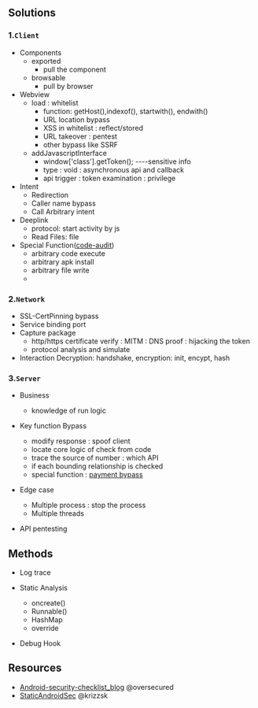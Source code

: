 ## Solutions
### 1.`Client`
- Components
  - exported
    - pull the component
  - browsable
    - pull by browser
- Webview
  - load : whitelist
    - function: getHost(),indexof(), startwith(), endwith() 
    - URL location bypass
    - XSS in whitelist : reflect/stored
    - URL takeover : pentest
    - other bypass like SSRF
  - addJavascriptInterface
    - window['class'].getToken();   ----sensitive info
    - type : void : asynchronous api and callback
    - api trigger : token examination : privilege
- Intent
  - Redirection
  - Caller name bypass
  - Call Arbitrary intent
- Deeplink
  - protocol: start activity by js
  - Read Files: file
- Special Function([code-audit]())
  - arbitrary code execute 
  - arbitrary apk install
  - arbitrary file write
  - 

### 2.`Network`
- SSL-CertPinning bypass
- Service binding port
- Capture package
  - http/https certificate verify : MITM : DNS proof : hijacking the token
  - protocol analysis and simulate 
- Interaction Decryption: handshake, encryption: init, encypt, hash

### 3.`Server`
- Business
  - knowledge of run logic
- Key function Bypass
  - modify response : spoof client
  - locate core logic of check from code
  - trace the source of number : which API
  - if each bounding relationship is checked
  - special function : [payment bypass](https://github.com/Jayway007/Offense-and-Deffense/blob/main/Offense/Pentest/Common-vul/Logic/Payment.md)
- Edge case
  - Multiple process : stop the process
  - Multiple threads
  
- API pentesting
  

## Methods
- Log trace
- Static Analysis 
  - oncreate()
  - Runnable()
  - HashMap
  - override

- Debug Hook


## Resources
- [Android-security-checklist_blog](https://blog.oversecured.com/)  @oversecured
- [StaticAndroidSec](https://github.com/krizzsk/HackersCave4StaticAndroidSec)  @krizzsk
